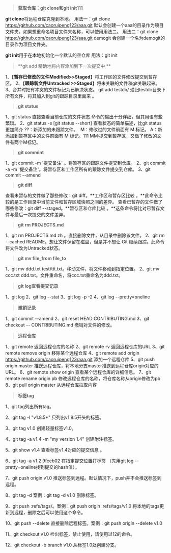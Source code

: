 >**获取仓库：git clone和git init111**

**git clone**将远程仓库克隆到本地。
用法一：git clone https://github.com/caoruipeng123/aaa.git  默认会创建一个aaa的目录作为项目文件夹。如果想重命名项目文件夹名称，可以使用用法二。
用法二：git clone https://github.com/caoruipeng123/aaa.git demogit 会创建一个名为demogit的目录作为项目文件夹。

**git init**用于在本地初始化一个默认的空仓库
用法：git init

>**git add   精确地将内容添加到下一次提交中 **

1、【**暂存已修改的文件Modified>>Staged**】将工作区的文件修改提交到暂存区。
2、【**跟踪新文件Untracked >>Staged**】将未关联的文件和git关联起来。
3、合并时把有冲突的文件标记为已解决状态。
git add testdir/ 递归testdir目录下所有文件，将其加入到git的跟踪目录里面来 。

>**git status**

1、git status 直接查看当前仓库的文件状态.命令的输出十分详细，但其用语有些繁琐。 
2、git status -s  [git status --short]  查看状态的简单描述，比git status更加简介
       ??：新添加的未跟踪文件。
​       M：修改过的文件前面有 M 标记。
​       A：新添加到暂存区中的文件前面有 M 标记。111
​       MM:提交到暂存区，又做了修改的文件有两个M标记。


>**git commint**

1、git commit -m '提交备注' 。将暂存区的跟踪文件提交到仓库。
2、git commit -a -m '提交备注'。将暂存区和工作区所有的跟踪文件提交到仓库。
3、git commit --amend

>**git diff**

查看未暂存的文件做了那些修改：git diff。**工作区和暂存区比较 。**此命令比较的是工作目录中当前文件和暂存区域快照之间的差异。
查看已暂存的文件做了哪些修改：git diff --staged。**暂存区和仓库比较 。**这条命令将比对已暂存文件与最后一次提交的文件差异。

>**git rm PROJECTS.md**

1、git rm PROJECTS.md zh 。直接删除文件，从目录中删除该文件。
2、git rm --cached README。想让文件保留在磁盘，但是并不想让 Git 继续跟踪。此命令将文件改为Untracked状态。

>**git mv file_from file_to**

1、git mv ddd.txt test/ttt.txt。移动文件，将文件移动到指定位置。
2、git mv ccc.txt ddd.txt。文件重命名，将ccc.txt重命名为ddd.txt。

>**git log查看提交记录**

1、git log
2、git log --stat
3、git log -p -2
4、git log --pretty=oneline
>**撤销记录**

1、git commit --amend
2、git reset HEAD CONTRIBUTING.md
3、git checkout -- CONTRIBUTING.md 撤销对文件的修改。

>**远程仓库**

1、git remote  返回远程仓库的名称
2、git remote -v 返回远程仓库的URL
3、git remote remove origin  移除某个远程仓库
4、git remote add origin https://github.com/caoruipeng123/aaa.git 添加一个远程仓库
5、git push origin master 推送远程仓库，将本地分支master推送到远程仓库origin对应的URL。
6、git remote show origin 查看某个远程仓库的详细信息。
7、git remote rename origin pb  修改远程仓库的名称，将仓库名称从origin修改为pb
8、git pull origin master 从远程仓库拉取内容

>**标签tag**

1、git tag列出所有tag。   

2、git tag -l "v1.8.5*" 只列出v1.8.5开头的标签。    

3、git tag v1.0 创建轻量标签v1.0。   

4、git tag -a v1.4 -m "my version 1.4" 创建附注标签。        

5、git show v1.4 查看标签v1.4对应的提交信息 。   

6、git tag -a v1.2 9fceb02  在指定提交位置打标签 （先用git log --pretty=oneline找到提交的hash值）。  

7、git push origin v1.0 推送标签到远程。默认情况下，push并不会推送标签到远程。  

8、git tag -d <tagname>   案例：git tag -d v1.0 删除标签。  

9、git push <remoteName> :refs/tags/<tagName>。案例：git push origin :refs/tags/v1.0  将本地的tags更新到远程，删除之后可以使用这个命令。  

10、git push <remoteName> --delete <tagname>  直接删除远程标签。案例：git push origin --delete v1.0  

11、git checkout v1.0 检出标签，禁止使用，请使用过12的命令。     

12、git checkout -b branch v1.0 从标签1.0处创建分支。


